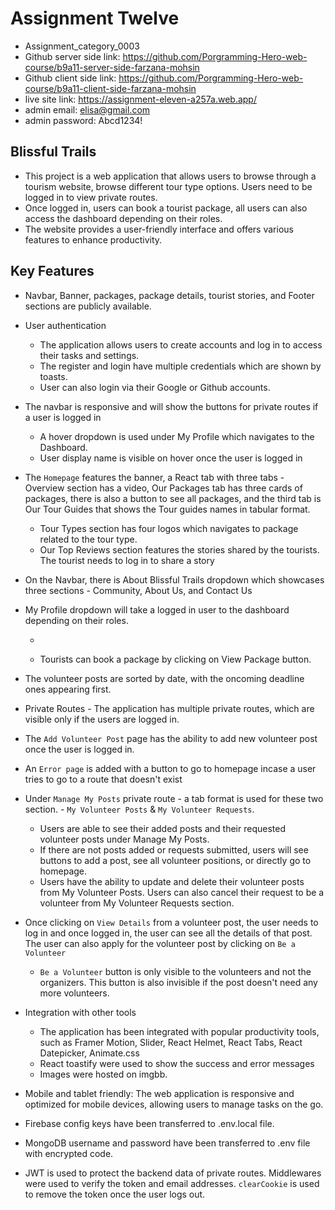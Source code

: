 # Assignment Twelve

- Assignment_category_0003
- Github server side link: https://github.com/Porgramming-Hero-web-course/b9a11-server-side-farzana-mohsin
- Github client side link: https://github.com/Porgramming-Hero-web-course/b9a11-client-side-farzana-mohsin
- live site link: https://assignment-eleven-a257a.web.app/
- admin email: elisa@gmail.com
- admin password: Abcd1234!

## Blissful Trails

- This project is a web application that allows users to browse through a tourism website, browse different tour type options. Users need to be logged in to view private routes.
- Once logged in, users can book a tourist package, all users can also access the dashboard depending on their roles.
- The website provides a user-friendly interface and offers various features to enhance productivity.

## Key Features

- Navbar, Banner, packages, package details, tourist stories, and Footer sections are publicly available.

- User authentication

  - The application allows users to create accounts and log in to access their tasks and settings.
  - The register and login have multiple credentials which are shown by toasts.
  - User can also login via their Google or Github accounts.

- The navbar is responsive and will show the buttons for private routes if a user is logged in

  - A hover dropdown is used under My Profile which navigates to the Dashboard.
  - User display name is visible on hover once the user is logged in

- The `Homepage` features the banner, a React tab with three tabs - Overview section has a video, Our Packages tab has three cards of packages, there is also a button to see all packages, and the third tab is Our Tour Guides that shows the Tour guides names in tabular format.

  - Tour Types section has four logos which navigates to package related to the tour type.
  - Our Top Reviews section features the stories shared by the tourists. The tourist needs to log in to share a story

- On the Navbar, there is About Blissful Trails dropdown which showcases three sections - Community, About Us, and Contact Us
- My Profile dropdown will take a logged in user to the dashboard depending on their roles.

  -

  - Tourists can book a package by clicking on View Package button.

- The volunteer posts are sorted by date, with the oncoming deadline ones appearing first.
- Private Routes - The application has multiple private routes, which are visible only if the users are logged in.
- The `Add Volunteer Post` page has the ability to add new volunteer post once the user is logged in.
- An `Error page` is added with a button to go to homepage incase a user tries to go to a route that doesn't exist

- Under `Manage My Posts` private route - a tab format is used for these two section. - `My Volunteer Posts` & `My Volunteer Requests`.

  - Users are able to see their added posts and their requested volunteer posts under Manage My Posts.
  - If there are not posts added or requests submitted, users will see buttons to add a post, see all volunteer positions, or directly go to homepage.
  - Users have the ability to update and delete their volunteer posts from My Volunteer Posts. Users can also cancel their request to be a volunteer from My Volunteer Requests section.

- Once clicking on `View Details` from a volunteer post, the user needs to log in and once logged in, the user can see all the details of that post. The user can also apply for the volunteer post by clicking on `Be a Volunteer`

  - `Be a Volunteer` button is only visible to the volunteers and not the organizers. This button is also invisible if the post doesn't need any more volunteers.

- Integration with other tools

  - The application has been integrated with popular productivity tools, such as Framer Motion, Slider, React Helmet, React Tabs, React Datepicker, Animate.css
  - React toastify were used to show the success and error messages
  - Images were hosted on imgbb.

- Mobile and tablet friendly: The web application is responsive and optimized for mobile devices, allowing users to manage tasks on the go.
- Firebase config keys have been transferred to .env.local file.
- MongoDB username and password have been transferred to .env file with encrypted code.
- JWT is used to protect the backend data of private routes. Middlewares were used to verify the token and email addresses. `clearCookie` is used to remove the token once the user logs out.
